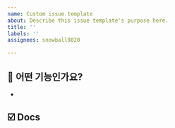 ```yaml
---
name: Custom issue template
about: Describe this issue template's purpose here.
title: ''
labels: ''
assignees: snowball9820

---
```


## 🤔 어떤 기능인가요?
- 

## ☑️ Docs
